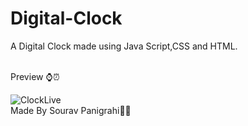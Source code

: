 # Digital-Clock
A Digital Clock made using Java Script,CSS and HTML.

<br>
Preview ⌚⏰
<br>

![ClockLive](https://user-images.githubusercontent.com/81754980/134776145-88f16aa9-dcd9-414e-8b21-cdfab2402fff.png)
<br>
Made By Sourav Panigrahi🤗😀
